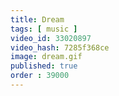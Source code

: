 ```yaml
---
title: Dream
tags: [ music ]
video_id: 33020897
video_hash: 7285f368ce
image: dream.gif
published: true
order : 39000
---
```

